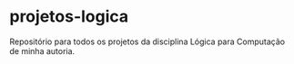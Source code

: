 # projetos-logica
Repositório para todos os projetos da disciplina Lógica para Computação de minha autoria.
